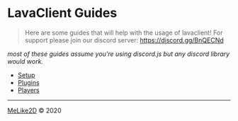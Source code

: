 # LavaClient Guides

> Here are some guides that will help with the usage of lavaclient!
> For support please join our discord server: <https://discord.gg/BnQECNd>

*most of these guides assume you're using discord.js but any discord library would work.*

- [Setup](setup.md)
- [Plugins](plugins.md)
- [Players](players.md)

---

[MeLike2D](https://melike2d.me) &copy; 2020

